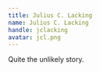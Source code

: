 ```yaml
---
title: Julius C. Lacking
name: Julius C. Lacking
handle: jclacking
avatar: jcl.png
---
```

Quite the unlikely story.
